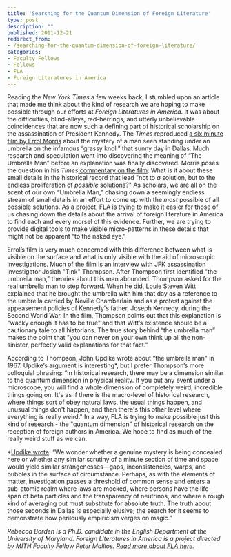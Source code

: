 ```yaml
---
title: 'Searching for the Quantum Dimension of Foreign Literature'
type: post
description: ""
published: 2011-12-21
redirect_from: 
- /searching-for-the-quantum-dimension-of-foreign-literature/
categories:
- Faculty Fellows
- Fellows
- FLA
- Foreign Literatures in America
---
```

Reading the _New York Times_ a few weeks back, I stumbled upon an article that made me think about the kind of research we are hoping to make possible through our efforts at _Foreign Literatures in America_. It was about the difficulties, blind-alleys, red-herrings, and utterly unbelievable coincidences that are now such a defining part of historical scholarship on the assassination of President Kennedy. The _Times_ reproduced [a six minute film by Errol Morris](http://video.nytimes.com/video/2011/11/21/opinion/100000001183275/the-umbrella-man.html) about the mystery of a man seen standing under an umbrella on the infamous “grassy knoll” that sunny day in Dallas. Much research and speculation went into discovering the meaning of “The Umbrella Man” before an explanation was finally discovered. Morris poses the question in his _Times_[ commentary on the film](http://www.nytimes.com/2011/11/22/opinion/the-umbrella-man.html): What is it about these small details in the historical record that lead "not to _a_ solution, but to the endless proliferation of _possible_ solutions?" As scholars, we are all on the scent of our own “Umbrella Man,” chasing down a seemingly endless stream of small details in an effort to come up with the _most_ possible of all possible solutions. As a project, FLA is trying to make it easier for those of us chasing down the details about the arrival of foreign literature in America to find each and every morsel of this evidence. Further, we are trying to provide digital tools to make visible micro-patterns in these details that might not be apparent “to the naked eye.”

Errol’s film is very much concerned with this difference between what is visible on the surface and what is only visible with the aid of microscopic investigations. Much of the film is an interview with JFK assassination investigator Josiah "Tink" Thompson. After Thompson first identified "the umbrella man," theories about this man abounded. Thompson asked for the real umbrella man to step forward. When he did, Louie Steven Witt explained that he brought the umbrella with him that day as a reference to the umbrella carried by Neville Chamberlain and as a protest against the appeasement policies of Kennedy's father, Joseph Kennedy, during the Second World War. In the film, Thompson points out that this explanation is "wacky enough it has to be true" and that Witt’s existence should be a cautionary tale to all historians. The true story behind “the umbrella man” makes the point that "you can never on your own think up all the non-sinister, perfectly valid explanations for that fact."

According to Thompson, John Updike wrote about “the umbrella man" in 1967. Updike’s argument is interesting\*, but I prefer Thompson’s more colloquial phrasing: “In historical research, there may be a dimension similar to the quantum dimension in physical reality. If you put any event under a microscope, you will find a whole dimension of completely weird, incredible things going on. It's as if there is the macro-level of historical research, where things sort of obey natural laws, the usual things happen, and unusual things don't happen, and then there's this other level where everything is really weird." In a way, FLA is trying to make possible just this kind of research - the "quantum dimension" of historical research on the reception of foreign authors in America. We hope to find as much of the really weird stuff as we can.

\*[Updike wrote](http://www.newyorker.com/online/blogs/backissues/2011/11/john-updike-jfk-assassination-the-umbrella-man.html): “We wonder whether a genuine mystery is being concealed here or whether any similar scrutiny of a minute section of time and space would yield similar strangenesses—gaps, inconsistencies, warps, and bubbles in the surface of circumstance. Perhaps, as with the elements of matter, investigation passes a threshold of common sense and enters a sub-atomic realm where laws are mocked, where persons have the life-span of beta particles and the transparency of neutrinos, and where a rough kind of averaging out must substitute for absolute truth. The truth about those seconds in Dallas is especially elusive; the search for it seems to demonstrate how perilously empiricism verges on magic.”

_Rebecca Borden is a Ph.D. candidate in the English Department at the University of Maryland. Foreign Literatures in America is a project directed by MITH Faculty Fellow Peter Mallios. [Read more about FLA here](http://mith.umd.edu/research/fla/ "Foreign Literatures in America")._
